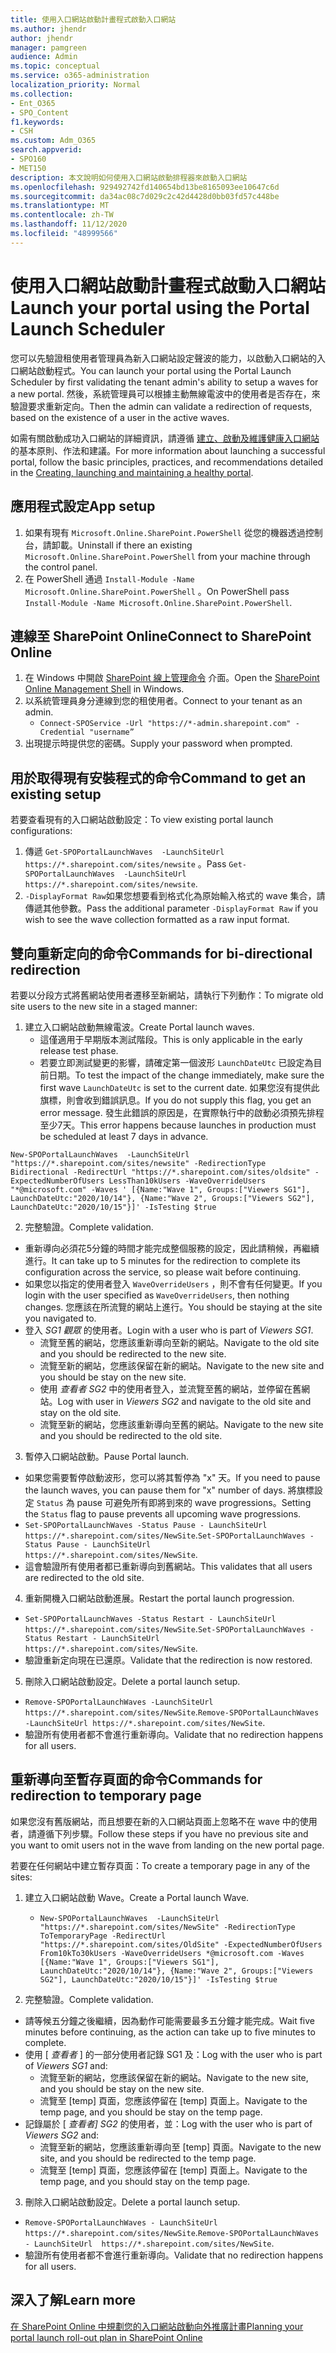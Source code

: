 ```yaml
---
title: 使用入口網站啟動計畫程式啟動入口網站
ms.author: jhendr
author: jhendr
manager: pamgreen
audience: Admin
ms.topic: conceptual
ms.service: o365-administration
localization_priority: Normal
ms.collection:
- Ent_O365
- SPO_Content
f1.keywords:
- CSH
ms.custom: Adm_O365
search.appverid:
- SPO160
- MET150
description: 本文說明如何使用入口網站啟動排程器來啟動入口網站
ms.openlocfilehash: 929492742fd140654bd13be8165093ee10647c6d
ms.sourcegitcommit: da34ac08c7d029c2c42d4428d0bb03fd57c448be
ms.translationtype: MT
ms.contentlocale: zh-TW
ms.lasthandoff: 11/12/2020
ms.locfileid: "48999566"
---
```

# <a name="launch-your-portal-using-the-portal-launch-scheduler"></a><span data-ttu-id="94d4e-103">使用入口網站啟動計畫程式啟動入口網站</span><span class="sxs-lookup"><span data-stu-id="94d4e-103">Launch your portal using the Portal Launch Scheduler</span></span>

<span data-ttu-id="94d4e-104">您可以先驗證租使用者管理員為新入口網站設定聲波的能力，以啟動入口網站的入口網站啟動程式。</span><span class="sxs-lookup"><span data-stu-id="94d4e-104">You can launch your portal using the Portal Launch Scheduler by first validating the tenant admin's ability to setup a waves for a new portal.</span></span> <span data-ttu-id="94d4e-105">然後，系統管理員可以根據主動無線電波中的使用者是否存在，來驗證要求重新定向。</span><span class="sxs-lookup"><span data-stu-id="94d4e-105">Then the admin can validate a redirection of requests, based on the existence of a user in the active waves.</span></span>

<span data-ttu-id="94d4e-106">如需有關啟動成功入口網站的詳細資訊，請遵循 [建立、啟動及維護健康入口網站](https://go.microsoft.com/fwlink/?linkid=2105838)的基本原則、作法和建議。</span><span class="sxs-lookup"><span data-stu-id="94d4e-106">For more information about launching a successful portal, follow the basic principles, practices, and recommendations detailed in the [Creating, launching and maintaining a healthy portal](https://go.microsoft.com/fwlink/?linkid=2105838).</span></span> 

## <a name="app-setup"></a><span data-ttu-id="94d4e-107">應用程式設定</span><span class="sxs-lookup"><span data-stu-id="94d4e-107">App setup</span></span>
1. <span data-ttu-id="94d4e-108">如果有現有 `Microsoft.Online.SharePoint.PowerShell` 從您的機器透過控制台，請卸載。</span><span class="sxs-lookup"><span data-stu-id="94d4e-108">Uninstall if there an existing `Microsoft.Online.SharePoint.PowerShell` from your machine through the control panel.</span></span>
2. <span data-ttu-id="94d4e-109">在 PowerShell 通過 `Install-Module -Name Microsoft.Online.SharePoint.PowerShell` 。</span><span class="sxs-lookup"><span data-stu-id="94d4e-109">On PowerShell pass `Install-Module -Name Microsoft.Online.SharePoint.PowerShell`.</span></span>

## <a name="connect-to-sharepoint-online"></a><span data-ttu-id="94d4e-110">連線至 SharePoint Online</span><span class="sxs-lookup"><span data-stu-id="94d4e-110">Connect to SharePoint Online</span></span>
1. <span data-ttu-id="94d4e-111">在 Windows 中開啟 [SharePoint 線上管理命令](https://docs.microsoft.com/powershell/sharepoint/sharepoint-online/connect-sharepoint-online) 介面。</span><span class="sxs-lookup"><span data-stu-id="94d4e-111">Open the [SharePoint Online Management Shell](https://docs.microsoft.com/powershell/sharepoint/sharepoint-online/connect-sharepoint-online) in Windows.</span></span>
2. <span data-ttu-id="94d4e-112">以系統管理員身分連線到您的租使用者。</span><span class="sxs-lookup"><span data-stu-id="94d4e-112">Connect to your tenant as an admin.</span></span>
   - `Connect-SPOService -Url "https://*-admin.sharepoint.com" -Credential "username”`
3.  <span data-ttu-id="94d4e-113">出現提示時提供您的密碼。</span><span class="sxs-lookup"><span data-stu-id="94d4e-113">Supply your password when prompted.</span></span>

## <a name="command-to-get-an-existing-setup"></a><span data-ttu-id="94d4e-114">用於取得現有安裝程式的命令</span><span class="sxs-lookup"><span data-stu-id="94d4e-114">Command to get an existing setup</span></span>

<span data-ttu-id="94d4e-115">若要查看現有的入口網站啟動設定：</span><span class="sxs-lookup"><span data-stu-id="94d4e-115">To view existing portal launch configurations:</span></span>

1. <span data-ttu-id="94d4e-116">傳遞 `Get-SPOPortalLaunchWaves  -LaunchSiteUrl  https://*.sharepoint.com/sites/newsite` 。</span><span class="sxs-lookup"><span data-stu-id="94d4e-116">Pass `Get-SPOPortalLaunchWaves  -LaunchSiteUrl  https://*.sharepoint.com/sites/newsite`.</span></span>
2. <span data-ttu-id="94d4e-117">`-DisplayFormat Raw`如果您想要看到格式化為原始輸入格式的 wave 集合，請傳遞其他參數。</span><span class="sxs-lookup"><span data-stu-id="94d4e-117">Pass the additional parameter `-DisplayFormat Raw` if you wish to see the wave collection formatted as a raw input format.</span></span>

## <a name="commands-for-bi-directional-redirection"></a><span data-ttu-id="94d4e-118">雙向重新定向的命令</span><span class="sxs-lookup"><span data-stu-id="94d4e-118">Commands for bi-directional redirection</span></span>

<span data-ttu-id="94d4e-119">若要以分段方式將舊網站使用者遷移至新網站，請執行下列動作：</span><span class="sxs-lookup"><span data-stu-id="94d4e-119">To migrate old site users to the new site in a staged manner:</span></span>

1. <span data-ttu-id="94d4e-120">建立入口網站啟動無線電波。</span><span class="sxs-lookup"><span data-stu-id="94d4e-120">Create Portal launch waves.</span></span>
   - <span data-ttu-id="94d4e-121">這僅適用于早期版本測試階段。</span><span class="sxs-lookup"><span data-stu-id="94d4e-121">This is only applicable in the early release test phase.</span></span>
   - <span data-ttu-id="94d4e-122">若要立即測試變更的影響，請確定第一個波形 `LaunchDateUtc` 已設定為目前日期。</span><span class="sxs-lookup"><span data-stu-id="94d4e-122">To test the impact of the change immediately, make sure the first wave `LaunchDateUtc` is set to the current date.</span></span> <span data-ttu-id="94d4e-123">如果您沒有提供此旗標，則會收到錯誤訊息。</span><span class="sxs-lookup"><span data-stu-id="94d4e-123">If you do not supply this flag, you get an error message.</span></span> <span data-ttu-id="94d4e-124">發生此錯誤的原因是，在實際執行中的啟動必須預先排程至少7天。</span><span class="sxs-lookup"><span data-stu-id="94d4e-124">This error happens because launches in production must be scheduled at least 7 days in advance.</span></span>

  `New-SPOPortalLaunchWaves  -LaunchSiteUrl "https://*.sharepoint.com/sites/newsite" -RedirectionType Bidirectional -RedirectUrl "https://*.sharepoint.com/sites/oldsite" -ExpectedNumberOfUsers LessThan10kUsers -WaveOverrideUsers "*@microsoft.com" -Waves ' [{Name:"Wave 1", Groups:["Viewers SG1"], LaunchDateUtc:"2020/10/14"}, {Name:"Wave 2", Groups:["Viewers SG2"], LaunchDateUtc:"2020/10/15"}]' -IsTesting $true`

2. <span data-ttu-id="94d4e-125">完整驗證。</span><span class="sxs-lookup"><span data-stu-id="94d4e-125">Complete validation.</span></span>
  - <span data-ttu-id="94d4e-126">重新導向必須花5分鐘的時間才能完成整個服務的設定，因此請稍候，再繼續進行。</span><span class="sxs-lookup"><span data-stu-id="94d4e-126">It can take up to 5 minutes for the redirection to complete its configuration across the service, so please wait before continuing.</span></span>
  - <span data-ttu-id="94d4e-127">如果您以指定的使用者登入 `WaveOverrideUsers` ，則不會有任何變更。</span><span class="sxs-lookup"><span data-stu-id="94d4e-127">If you login with the user specified as `WaveOverrideUsers`, then nothing changes.</span></span> <span data-ttu-id="94d4e-128">您應該在所流覽的網站上進行。</span><span class="sxs-lookup"><span data-stu-id="94d4e-128">You should be staying at the site you navigated to.</span></span>
  - <span data-ttu-id="94d4e-129">登入 *SG1 觀眾* 的使用者。</span><span class="sxs-lookup"><span data-stu-id="94d4e-129">Login with a user who is part of *Viewers SG1*.</span></span>
    - <span data-ttu-id="94d4e-130">流覽至舊的網站，您應該重新導向至新的網站。</span><span class="sxs-lookup"><span data-stu-id="94d4e-130">Navigate to the old site and you should be redirected to the new site.</span></span>
    - <span data-ttu-id="94d4e-131">流覽至新的網站，您應該保留在新的網站。</span><span class="sxs-lookup"><span data-stu-id="94d4e-131">Navigate to the new site and you should be stay on the new site.</span></span>
    - <span data-ttu-id="94d4e-132">使用 *查看者 SG2* 中的使用者登入，並流覽至舊的網站，並停留在舊網站。</span><span class="sxs-lookup"><span data-stu-id="94d4e-132">Log with user in *Viewers SG2* and navigate to the old site and stay on the old site.</span></span>
    - <span data-ttu-id="94d4e-133">流覽至新的網站，您應該重新導向至舊的網站。</span><span class="sxs-lookup"><span data-stu-id="94d4e-133">Navigate to the new site and you should be redirected to the old site.</span></span>

3. <span data-ttu-id="94d4e-134">暫停入口網站啟動。</span><span class="sxs-lookup"><span data-stu-id="94d4e-134">Pause Portal launch.</span></span>
  - <span data-ttu-id="94d4e-135">如果您需要暫停啟動波形，您可以將其暫停為 "x" 天。</span><span class="sxs-lookup"><span data-stu-id="94d4e-135">If you need to pause the launch waves, you can pause them for "x" number of days.</span></span> <span data-ttu-id="94d4e-136">將旗標設定 `Status` 為 pause 可避免所有即將到來的 wave progressions。</span><span class="sxs-lookup"><span data-stu-id="94d4e-136">Setting the `Status` flag to pause prevents all upcoming wave progressions.</span></span> 
  - <span data-ttu-id="94d4e-137">`Set-SPOPortalLaunchWaves -Status Pause - LaunchSiteUrl  https://*.sharepoint.com/sites/NewSite`.</span><span class="sxs-lookup"><span data-stu-id="94d4e-137">`Set-SPOPortalLaunchWaves -Status Pause - LaunchSiteUrl  https://*.sharepoint.com/sites/NewSite`.</span></span>
  - <span data-ttu-id="94d4e-138">這會驗證所有使用者都已重新導向到舊網站。</span><span class="sxs-lookup"><span data-stu-id="94d4e-138">This validates that all users are redirected to the old site.</span></span>

4. <span data-ttu-id="94d4e-139">重新開機入口網站啟動進展。</span><span class="sxs-lookup"><span data-stu-id="94d4e-139">Restart the portal launch progression.</span></span> 
  - <span data-ttu-id="94d4e-140">`Set-SPOPortalLaunchWaves -Status Restart - LaunchSiteUrl  https://*.sharepoint.com/sites/NewSite`.</span><span class="sxs-lookup"><span data-stu-id="94d4e-140">`Set-SPOPortalLaunchWaves -Status Restart - LaunchSiteUrl  https://*.sharepoint.com/sites/NewSite`.</span></span>
  - <span data-ttu-id="94d4e-141">驗證重新定向現在已還原。</span><span class="sxs-lookup"><span data-stu-id="94d4e-141">Validate that the redirection is now restored.</span></span>

5. <span data-ttu-id="94d4e-142">刪除入口網站啟動設定。</span><span class="sxs-lookup"><span data-stu-id="94d4e-142">Delete a portal launch setup.</span></span>
  - <span data-ttu-id="94d4e-143">`Remove-SPOPortalLaunchWaves -LaunchSiteUrl https://*.sharepoint.com/sites/NewSite`.</span><span class="sxs-lookup"><span data-stu-id="94d4e-143">`Remove-SPOPortalLaunchWaves -LaunchSiteUrl https://*.sharepoint.com/sites/NewSite`.</span></span>
  - <span data-ttu-id="94d4e-144">驗證所有使用者都不會進行重新導向。</span><span class="sxs-lookup"><span data-stu-id="94d4e-144">Validate that no redirection happens for all users.</span></span>

## <a name="commands-for-redirection-to-temporary-page"></a><span data-ttu-id="94d4e-145">重新導向至暫存頁面的命令</span><span class="sxs-lookup"><span data-stu-id="94d4e-145">Commands for redirection to temporary page</span></span>

<span data-ttu-id="94d4e-146">如果您沒有舊版網站，而且想要在新的入口網站頁面上忽略不在 wave 中的使用者，請遵循下列步驟。</span><span class="sxs-lookup"><span data-stu-id="94d4e-146">Follow these steps if you have no previous site and you want to omit users not in the wave from landing on the new portal page.</span></span>

<span data-ttu-id="94d4e-147">若要在任何網站中建立暫存頁面：</span><span class="sxs-lookup"><span data-stu-id="94d4e-147">To create a temporary page in any of the sites:</span></span>

1. <span data-ttu-id="94d4e-148">建立入口網站啟動 Wave。</span><span class="sxs-lookup"><span data-stu-id="94d4e-148">Create a Portal launch Wave.</span></span>
   - `New-SPOPortalLaunchWaves  -LaunchSiteUrl "https://*.sharepoint.com/sites/NewSite" -RedirectionType ToTemporaryPage -RedirectUrl "https://*.sharepoint.com/sites/OldSite" -ExpectedNumberOfUsers From10kTo30kUsers -WaveOverrideUsers *@microsoft.com -Waves [{Name:"Wave 1", Groups:["Viewers SG1"], LaunchDateUtc:"2020/10/14"}, {Name:"Wave 2", Groups:["Viewers SG2"], LaunchDateUtc:"2020/10/15"}]' -IsTesting $true`

2. <span data-ttu-id="94d4e-149">完整驗證。</span><span class="sxs-lookup"><span data-stu-id="94d4e-149">Complete validation.</span></span>

  - <span data-ttu-id="94d4e-150">請等候五分鐘之後繼續，因為動作可能需要最多五分鐘才能完成。</span><span class="sxs-lookup"><span data-stu-id="94d4e-150">Wait five minutes before continuing, as the action can take up to five minutes to complete.</span></span>
  - <span data-ttu-id="94d4e-151">使用 [ *查看者* ] 的一部分使用者記錄 SG1 及：</span><span class="sxs-lookup"><span data-stu-id="94d4e-151">Log with the user who is part of *Viewers SG1* and:</span></span>
     - <span data-ttu-id="94d4e-152">流覽至新的網站，您應該保留在新的網站。</span><span class="sxs-lookup"><span data-stu-id="94d4e-152">Navigate to the new site, and you should be stay on the new site.</span></span>
     - <span data-ttu-id="94d4e-153">流覽至 [temp] 頁面，您應該停留在 [temp] 頁面上。</span><span class="sxs-lookup"><span data-stu-id="94d4e-153">Navigate to the temp page, and you should be stay on the temp page.</span></span>
  - <span data-ttu-id="94d4e-154">記錄屬於 [ *查看者] SG2* 的使用者，並：</span><span class="sxs-lookup"><span data-stu-id="94d4e-154">Log with the user who is part of *Viewers SG2* and:</span></span>
     - <span data-ttu-id="94d4e-155">流覽至新的網站，您應該重新導向至 [temp] 頁面。</span><span class="sxs-lookup"><span data-stu-id="94d4e-155">Navigate to the new site, and you should be redirected to the temp page.</span></span>
     - <span data-ttu-id="94d4e-156">流覽至 [temp] 頁面，您應該停留在 [temp] 頁面上。</span><span class="sxs-lookup"><span data-stu-id="94d4e-156">Navigate to the temp page, and you should stay on the temp page.</span></span>

3. <span data-ttu-id="94d4e-157">刪除入口網站啟動設定。</span><span class="sxs-lookup"><span data-stu-id="94d4e-157">Delete a portal launch setup.</span></span>
  - <span data-ttu-id="94d4e-158">`Remove-SPOPortalLaunchWaves - LaunchSiteUrl  https://*.sharepoint.com/sites/NewSite`.</span><span class="sxs-lookup"><span data-stu-id="94d4e-158">`Remove-SPOPortalLaunchWaves - LaunchSiteUrl  https://*.sharepoint.com/sites/NewSite`.</span></span>
  - <span data-ttu-id="94d4e-159">驗證所有使用者都不會進行重新導向。</span><span class="sxs-lookup"><span data-stu-id="94d4e-159">Validate that no redirection happens for all users.</span></span>

## <a name="learn-more"></a><span data-ttu-id="94d4e-160">深入了解</span><span class="sxs-lookup"><span data-stu-id="94d4e-160">Learn more</span></span>
[<span data-ttu-id="94d4e-161">在 SharePoint Online 中規劃您的入口網站啟動向外推廣計畫</span><span class="sxs-lookup"><span data-stu-id="94d4e-161">Planning your portal launch roll-out plan in SharePoint Online</span></span>](https://docs.microsoft.com/microsoft-365/Enterprise/Planportallaunchroll-out)